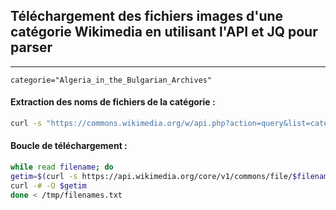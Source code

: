 ## Téléchargement des fichiers images d'une catégorie Wikimedia en utilisant l'API et JQ pour parser

----

``categorie="Algeria_in_the_Bulgarian_Archives"``

#### Extraction des noms de fichiers de la catégorie :

```bash
curl -s "https://commons.wikimedia.org/w/api.php?action=query&list=categorymembers&cmtitle=Category:$categorie&cmlimit=max&cmtype=file&format=json&formatversion=2"|jq -r '.query.categorymembers[].title|@uri' > /tmp/filenames.txt
```

#### Boucle de téléchargement :

```bash
while read filename; do
getim=$(curl -s https://api.wikimedia.org/core/v1/commons/file/$filename|jq -r '.original.url')
curl -# -O $getim
done < /tmp/filenames.txt
```

